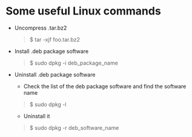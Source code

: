 # Some useful Linux commands

* Uncompress .tar.bz2

   >$ tar -xjf foo.tar.bz2

* Install .deb package software

   >$ sudo dpkg -i deb_package_name
   
* Uninstall .deb package software

   * Check the list of the deb package software and find the software name
   
   >$ sudo  dpkg  -l
   
   * Uninstall it
   
   >$ sudo dpkg -r deb_software_name

